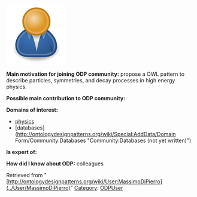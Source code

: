 [![Image:ODPUser.png](../images/a/a6/ODPUser.png)](../Image/ODPUser.png "Image:ODPUser.png")




  





__Main motivation for joining ODP community:__ propose a OWL pattern to describe particles, symmetries, and decay processes in high energy physics.


__Possible main contribution to ODP community:__


__Domains of interest:__



* [physics](../Community/Physics "Community:Physics")
* [databases](http://ontologydesignpatterns.org/wiki/Special:AddData/Domain Form/Community:Databases "Community:Databases (not yet written)")


__Is expert of:__


  

__How did I know about ODP:__ colleagues






Retrieved from "[http://ontologydesignpatterns.org/wiki/User:MassimoDiPierro](../User/MassimoDiPierro)"
 [Category](http://ontologydesignpatterns.org/wiki/Special:Categories "Special:Categories"): [ODPUser](../Category/ODPUser "Category:ODPUser")